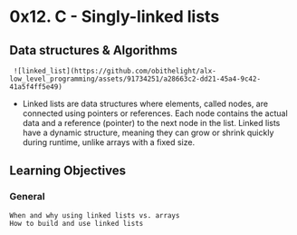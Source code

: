 # 0x12. C - Singly-linked lists

##  Data structures & Algorithms

     ![linked_list](https://github.com/obithelight/alx-low_level_programming/assets/91734251/a28663c2-dd21-45a4-9c42-41a5f4ff5e49)


- Linked lists are data structures where elements, called nodes, are connected using pointers or references. Each node contains the actual data and a reference (pointer) to the next node in the list. Linked lists have a dynamic structure, meaning they can grow or shrink quickly during runtime, unlike arrays with a fixed size.

## Learning Objectives

### General
	When and why using linked lists vs. arrays
	How to build and use linked lists
